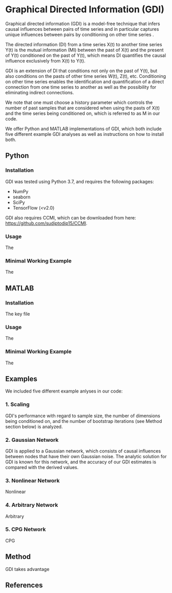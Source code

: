 # Graphical Directed Information (GDI)
Graphical directed information (GDI) is a model-free technique that infers causal influences between pairs of time series and in particular captures unique influences between pairs by conditioning on other time series . 

The directed information (DI) from a time series X(t) to another time series Y(t) is the mutual information (MI) between the past of X(t) and the present of Y(t) conditioned on the past of Y(t), which means DI quantifies the causal influence exclusively from X(t) to Y(t). 

GDI is an extension of DI that conditions not only on the past of Y(t), but also conditions on the pasts of other time series W(t), Z(t), etc. Conditioning on other time series enables the identification and quantification of a direct connection from one time series to another as well as the possibility for eliminating indirect connections.

We note that one must choose a history parameter which controls the number of past samples that are considered when using the pasts of X(t) and the time series being conditioned on, which is referred to as M in our code.

We offer Python and MATLAB implementations of GDI, which both include five different example GDI analyses as well as instructions on how to install both.

## Python
### Installation
GDI was tested using Python 3.7, and requires the following packages:
  - NumPy
  - seaborn
  - SciPy
  - TensorFlow (<v2.0)

GDI also requires CCMI, which can be downloaded from here: https://github.com/sudiptodip15/CCMI.


### Usage
The

### Minimal Working Example
The

## MATLAB
### Installation
The key file

### Usage
The

### Minimal Working Example
The

## Examples
We included five different example anlyses in our code:

### 1. Scaling
GDI's performance with regard to sample size, the number of dimensions being conditioned on, and the number of bootstrap iterations (see Method section below) is analyzed.

### 2. Gaussian Network
GDI is applied to a Gaussian network, which consists of causal influences between nodes that have their own Gaussian noise. The analytic solution for GDI is known for this network, and the accuracy of our GDI estimates is compared with the derived values.

### 3. Nonlinear Network
Nonlinear

### 4. Arbitrary Network
Arbitrary

### 5. CPG Network
CPG

## Method
GDI takes advantage 

## References
